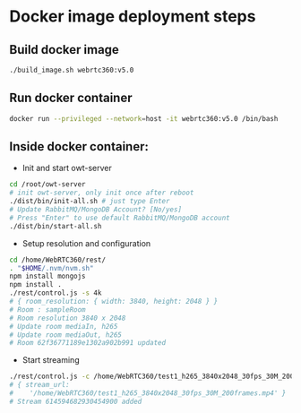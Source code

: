 
# Docker image deployment steps

## Build docker image

```bash
./build_image.sh webrtc360:v5.0
```

## Run docker container

```bash
docker run --privileged --network=host -it webrtc360:v5.0 /bin/bash
```

## Inside docker container:

 - Init and start owt-server

```bash
cd /root/owt-server
# init owt-server, only init once after reboot
./dist/bin/init-all.sh # just type Enter
# Update RabbitMQ/MongoDB Account? [No/yes]
# Press "Enter" to use default RabbitMQ/MongoDB account
./dist/bin/start-all.sh
```

 - Setup resolution and configuration

```bash
cd /home/WebRTC360/rest/
. "$HOME/.nvm/nvm.sh"
npm install mongojs
npm install .
./rest/control.js -s 4k
# { room_resolution: { width: 3840, height: 2048 } }
# Room : sampleRoom
# Room resolution 3840 x 2048
# Update room mediaIn, h265
# Update room mediaOut, h265
# Room 62f36771189e1302a902b991 updated
```

 - Start streaming

```bash
./rest/control.js -c /home/WebRTC360/test1_h265_3840x2048_30fps_30M_200frames.mp4
# { stream_url:
#    '/home/WebRTC360/test1_h265_3840x2048_30fps_30M_200frames.mp4' }
# Stream 614594682930454900 added
```
